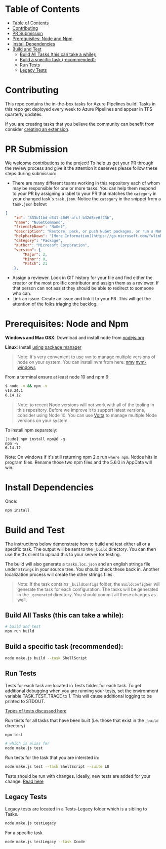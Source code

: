 # Table of Contents
- [Table of Contents](#table-of-contents)
- [Contributing](#contributing)
- [PR Submission](#pr-submission)
- [Prerequisites: Node and Npm](#prerequisites-node-and-npm)
- [Install Dependencies](#install-dependencies)
- [Build and Test](#build-and-test)
  - [Build All Tasks (this can take a while):](#build-all-tasks-this-can-take-a-while)
  - [Build a specific task (recommended):](#build-a-specific-task-recommended)
  - [Run Tests](#run-tests)
  - [Legacy Tests](#legacy-tests)

# Contributing

This repo contains the in-the-box tasks for Azure Pipelines build. Tasks in this repo get deployed every week to Azure Pipelines and appear in TFS quarterly updates.

If you are creating tasks that you believe the community can benefit from consider [creating an extension](https://www.visualstudio.com/integrate/extensions/develop/add-build-task).

# PR Submission

We welcome contributions to the project!  To help us get your PR through the review process and give it the attention it deserves please follow these steps during submission:
- There are many different teams working in this repository each of whom may be responsible for one or more tasks.  You can help them respond to your PR by assigning a label to your PR that matches the `category` in your changed task's `task.json`.  Notice the `category` in the snippet from a `task.json` below:
```json
{
    "id": "333b11bd-d341-40d9-afcf-b32d5ce6f23b",
    "name": "NuGetCommand",
    "friendlyName": "NuGet",
    "description": "Restore, pack, or push NuGet packages, or run a NuGet command. Supports NuGet.org and authenticated feeds like Azure Artifacts and MyGet. Uses NuGet.exe and works with .NET Framework apps. For .NET Core and .NET Standard apps, use the .NET Core task.",
    "helpMarkDown": "[More Information](https://go.microsoft.com/fwlink/?LinkID=613747)",
    "category": "Package",
    "author": "Microsoft Corporation",
    "version": {
        "Major": 2,
        "Minor": 0,
        "Patch": 21
    },
```
- Assign a reviewer.  Look in GIT history for your file and find either the creator or the most prolific contributor and assign them as a reviewer.  If that person can not assist they should be able to redirect to someone who can.
- Link an issue. Create an issue and link it to your PR.  This will get the attention of the folks triaging the backlog.


# Prerequisites: Node and Npm

**Windows and Mac OSX**: Download and install node from [nodejs.org](http://nodejs.org/)

**Linux**: Install [using package manager](https://github.com/joyent/node/wiki/Installing-Node.js-via-package-manager)

> Note: It's very convenient to use `nvm` to manage multiple versions of node on your system.
You can install nvm from here:
[nmv](https://github.com/nvm-sh/nvm?tab=readme-ov-file#installing-and-updating)
[nvm-windows](https://github.com/coreybutler/nvm-windows?tab=readme-ov-file#overview)

From a terminal ensure at least node 10 and npm 6:

```bash
$ node -v && npm -v
v10.24.1
6.14.12
```

> Note: to recent Node versions will not work with all of the tooling in this
repository. Before we improve it to support latest versions, consider using
Node 10. You can use [Volta](https://volta.sh) to manage multiple Node versions
on your system.

To install npm separately:

```
[sudo] npm install npm@6 -g
npm -v
6.14.12
```

Note: On windows if it's still returning npm 2.x run `where npm`. Notice hits in program files. Rename those two npm files and the 5.6.0 in AppData will win.

# Install Dependencies

Once:

```bash
npm install
```

# Build and Test

The instructions below demonstrate how to build and test either all or a specific task.  The output will be sent to
the `_build` directory.  You can then use the tfx client to upload this to your server for testing.

The build will also generate a `tasks.loc.json` and an english strings file under `Strings` in your source tree. You should check these back in. Another localization process will create the other strings files.

> Note: If the task contains `_buildConfigs` folder, the `BuildConfigGen` will generate the task for each configuration. The tasks will be generated in the `_generated` directory. You should commit all these changes as well.

## Build All Tasks (this can take a while):

``` bash
# build and test
npm run build
```

## Build a specific task (recommended):

```bash
node make.js build --task ShellScript
```

## Run Tests

Tests for each task are located in Tests folder for each task.  To get additional debugging when you are running your tests, set the environment variable TASK_TEST_TRACE to 1.  This will cause additional logging to be printed to STDOUT.

[Types of tests discussed here](runningtests.md)

Run tests for all tasks that have been built (i.e. those that exist in the `_build` directory)
```bash
npm test

# which is alias for
node make.js test
```

Run tests for the task that you are intersted in:
```bash
node make.js test --task ShellScript --suite L0
```

Tests should be run with changes. Ideally, new tests are added for your change.
[Read here](runningtests.md)

## Legacy Tests

Legacy tests are located in a Tests-Legacy folder which is a sibling to Tasks.
```bash
node make.js testLegacy
```

For a specific task
```bash
node make.js testLegacy --task Xcode
```
